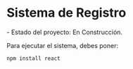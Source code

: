 <h1> Sistema de Registro</h1>
- Estado del proyecto: En Construcción.

Para ejecutar el sistema, debes poner:

```npm install react ```


